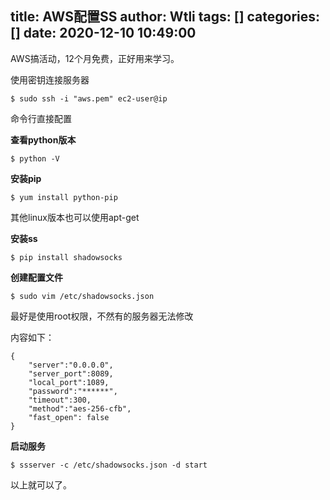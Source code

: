 title: AWS配置SS
author: Wtli
tags: []
categories: []
date: 2020-12-10 10:49:00
---
AWS搞活动，12个月免费，正好用来学习。

<!--more-->

使用密钥连接服务器

```
$ sudo ssh -i "aws.pem" ec2-user@ip
```

命令行直接配置

**查看python版本**

```
$ python -V
```

**安装pip**

```
$ yum install python-pip
```
其他linux版本也可以使用apt-get

**安装ss**

```
$ pip install shadowsocks
```

**创建配置文件**

```
$ sudo vim /etc/shadowsocks.json
```
最好是使用root权限，不然有的服务器无法修改

内容如下：

```
{
    "server":"0.0.0.0",
    "server_port":8089,
    "local_port":1089,
    "password":"******",
    "timeout":300,
    "method":"aes-256-cfb",
    "fast_open": false
}
```

**启动服务**

```
$ ssserver -c /etc/shadowsocks.json -d start
```

以上就可以了。






